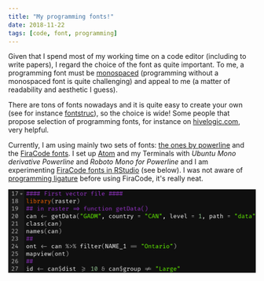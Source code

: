 ```yaml
---
title: "My programming fonts!"
date: 2018-11-22
tags: [code, font, programming]
---
```


Given that I spend most of my working time on a code editor (including to write
papers), I regard the choice of the font as quite important. To me, a programming
font must be [monospaced](https://en.wikipedia.org/wiki/Monospaced_font)
(programming without a monospaced font is quite challenging) and appeal to me
(a matter of readability and aesthetic I guess).

There are tons of fonts nowadays and it is quite easy to create your own (see for instance
[fontstruc](https://fontstruct.com/)), so the choice is wide! Some people
that propose selection of programming fonts, for instance on [hivelogic.com](http://hivelogic.com/articles/top-10-programming-fonts/),
very helpful.


Currently, I am using mainly two sets of fonts: [the ones by powerline](https://github.com/powerline/fonts)
and the [FiraCode fonts](https://github.com/tonsky/FiraCode).
I set up [Atom](https://atom.io/) and my Terminals with *Ubuntu Mono derivative Powerline*
and *Roboto Mono for Powerline* and I am experimenting [FiraCode fonts
in RStudio](
https://github.com/tonsky/FiraCode/wiki/RStudio-instructions) (see below). I was not aware
of [programming ligature](https://www.hanselman.com/blog/MonospacedProgrammingFontsWithLigatures.aspx) before using FiraCode, it's really neat.

![FiraCode on RStudio](./assets/FiraCodeRStudio.png)
